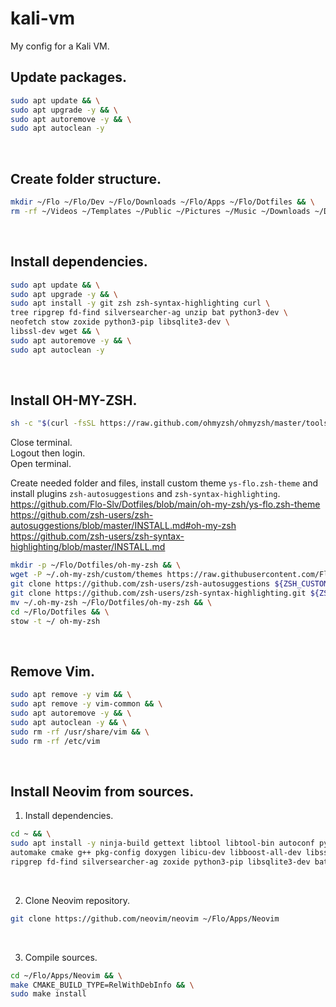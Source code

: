 # kali-vm
My config for a Kali VM.

## Update packages.

```sh
sudo apt update && \
sudo apt upgrade -y && \
sudo apt autoremove -y && \
sudo apt autoclean -y
```

<br />

## Create folder structure.

```sh
mkdir ~/Flo ~/Flo/Dev ~/Flo/Downloads ~/Flo/Apps ~/Flo/Dotfiles && \
rm -rf ~/Videos ~/Templates ~/Public ~/Pictures ~/Music ~/Downloads ~/Documents
```

<br />

## Install dependencies.

```sh
sudo apt update && \
sudo apt upgrade -y && \
sudo apt install -y git zsh zsh-syntax-highlighting curl \
tree ripgrep fd-find silversearcher-ag unzip bat python3-dev \
neofetch stow zoxide python3-pip libsqlite3-dev \
libssl-dev wget && \
sudo apt autoremove -y && \
sudo apt autoclean -y
```

<br />

## Install OH-MY-ZSH.

```sh
sh -c "$(curl -fsSL https://raw.github.com/ohmyzsh/ohmyzsh/master/tools/install.sh)"
```
Close terminal.<br />
Logout then login.<br />
Open terminal.

Create needed folder and files, install custom theme `ys-flo.zsh-theme` and install plugins `zsh-autosuggestions` and `zsh-syntax-highlighting`.<br />
https://github.com/Flo-Slv/Dotfiles/blob/main/oh-my-zsh/ys-flo.zsh-theme<br />
https://github.com/zsh-users/zsh-autosuggestions/blob/master/INSTALL.md#oh-my-zsh<br />
https://github.com/zsh-users/zsh-syntax-highlighting/blob/master/INSTALL.md

```sh
mkdir -p ~/Flo/Dotfiles/oh-my-zsh && \
wget -P ~/.oh-my-zsh/custom/themes https://raw.githubusercontent.com/Flo-Slv/Dotfiles/main/oh-my-zsh/ys-flo.zsh-theme && \
git clone https://github.com/zsh-users/zsh-autosuggestions ${ZSH_CUSTOM:-~/.oh-my-zsh/custom}/plugins/zsh-autosuggestions && \
git clone https://github.com/zsh-users/zsh-syntax-highlighting.git ${ZSH_CUSTOM:-~/.oh-my-zsh/custom}/plugins/zsh-syntax-highlighting
mv ~/.oh-my-zsh ~/Flo/Dotfiles/oh-my-zsh && \
cd ~/Flo/Dotfiles && \
stow -t ~/ oh-my-zsh
```

<br />

## Remove Vim.

```sh
sudo apt remove -y vim && \
sudo apt remove -y vim-common && \
sudo apt autoremove -y && \
sudo apt autoclean -y && \
sudo rm -rf /usr/share/vim && \
sudo rm -rf /etc/vim
```

<br />

## Install Neovim from sources.

1. Install dependencies.
```sh
cd ~ && \
sudo apt install -y ninja-build gettext libtool libtool-bin autoconf python3-dev \
automake cmake g++ pkg-config doxygen libicu-dev libboost-all-dev libssl-dev \
ripgrep fd-find silversearcher-ag zoxide python3-pip libsqlite3-dev bat
```

<br />

2. Clone Neovim repository.
```sh
git clone https://github.com/neovim/neovim ~/Flo/Apps/Neovim
```

<br />

3. Compile sources.
```sh
cd ~/Flo/Apps/Neovim && \
make CMAKE_BUILD_TYPE=RelWithDebInfo && \
sudo make install
```

## 
